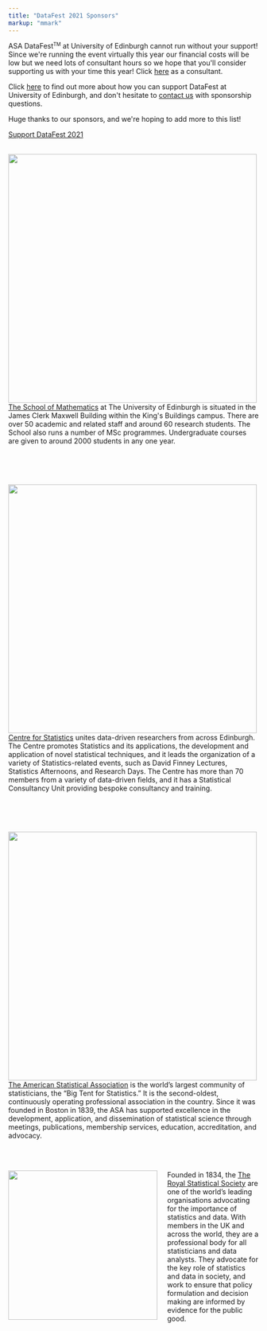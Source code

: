 ```yaml
---
title: "DataFest 2021 Sponsors"
markup: "mmark"
---
```


ASA DataFest<small><sup>TM</sup></small> at University of Edinburgh cannot run without your support! Since we're running the event virtually this year our financial costs will be low but we need lots of consultant hours so we hope that you'll consider supporting us with your time this year! Click [here](/signup) as a consultant.

Click [here](/sponsorship) to find out more about how you can support DataFest at University of Edinburgh, and don't hesitate to [contact us](mailto:mcetinka@ed.ac.uk) with sponsorship questions.

Huge thanks to our sponsors, and we're hoping to add more to this list!

<a href="/sponsorship" class="btn btn-primary" role="button">Support DataFest 2021</a>

<br>

<img style="width:500px;float: left;padding-right:20px" src="/logos/Mathematics_2col_cmyk.jpg">

[The School of Mathematics](https://www.maths.ed.ac.uk/) at The University of Edinburgh is situated in the James Clerk Maxwell Building within the King's Buildings campus. There are over 50 academic and related staff and around 60 research students. The School also runs a number of MSc programmes. Undergraduate courses are given to around 2000 students in any one year.

<br><br><br>

<img style="width:500px;float: left;padding-right:20px" src="/logos/CfS_2col_cmyk.jpg">

[Centre for Statistics](https://centreforstatistics.maths.ed.ac.uk/) unites data-driven researchers from across Edinburgh. The Centre promotes Statistics and its applications, the development and application of novel statistical techniques, and it leads the organization of a variety of Statistics-related events, such as David Finney Lectures, Statistics Afternoons, and Research Days. The Centre has more than 70 members from a variety of data-driven fields, and it has a Statistical Consultancy Unit providing bespoke consultancy and training.

<br><br><br>

<!-- 
### Individual Sponsor

<br>

<img style="width:500px;float: left;padding-right:20px" src="/logos/babble_labs_logocard.png">

[BabbleLabs](https://babblelabs.com/)  enhances understanding by people and machines. Through speech science and deep learning, BabbleLabs's products boost speech quality, intelligibility, and personalization. BabbleLabs software solutions power business-critical audio and video content, services, and devices.

<br><br>

-->

<!-- 
<br>

<img style="width:500px;float: left;padding-right:20px" src="/logos/Bayes-logo-blue.jpg">

[Bayes Centre](https://www.ed.ac.uk/bayes) is The University of Edinburgh's Innovation Hub for Data Science and Artificial Intelligence.

<br><br><br>

--> 

<img style="width:500px;float: left;padding-right:20px" src="/logos/asa.png">

[The American Statistical Association](https://www.amstat.org/) is the world’s largest community of statisticians, the “Big Tent for Statistics.” It is the second-oldest, continuously operating professional association in the country. Since it was founded in Boston in 1839, the ASA has supported excellence in the development, application, and dissemination of statistical science through meetings, publications, membership services, education, accreditation, and advocacy.

<br><br>

<img style="width:300px;float: left;padding-right:20px" src="/logos/RSS.jpg">

Founded in 1834, the [The Royal Statistical Society](https://rss.org.uk/)  are one of the world’s leading organisations advocating for the importance of statistics and data. With members in the UK and across the world, they are a professional body for all statisticians and data analysts. They advocate for the key role of statistics and data in society, and work to ensure that policy formulation and decision making are informed by evidence for the public good.

